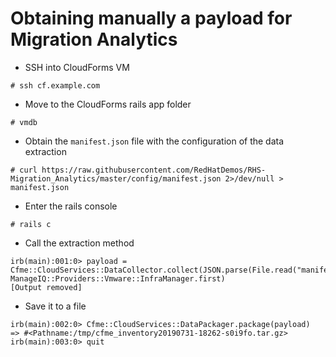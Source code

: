 # Obtaining manually a payload for Migration Analytics

* SSH into CloudForms VM
```
# ssh cf.example.com
```
* Move to the CloudForms rails app folder
```
# vmdb
```
* Obtain the `manifest.json` file with the configuration of the data extraction
```
# curl https://raw.githubusercontent.com/RedHatDemos/RHS-Migration_Analytics/master/config/manifest.json 2>/dev/null > manifest.json
```
* Enter the rails console
```
# rails c
```
* Call the extraction method
```
irb(main):001:0> payload = Cfme::CloudServices::DataCollector.collect(JSON.parse(File.read("manifest.json")), ManageIQ::Providers::Vmware::InfraManager.first)
[Output removed]
```
* Save it to a file
```
irb(main):002:0> Cfme::CloudServices::DataPackager.package(payload)
=> #<Pathname:/tmp/cfme_inventory20190731-18262-s0i9fo.tar.gz>
irb(main):003:0> quit
```
